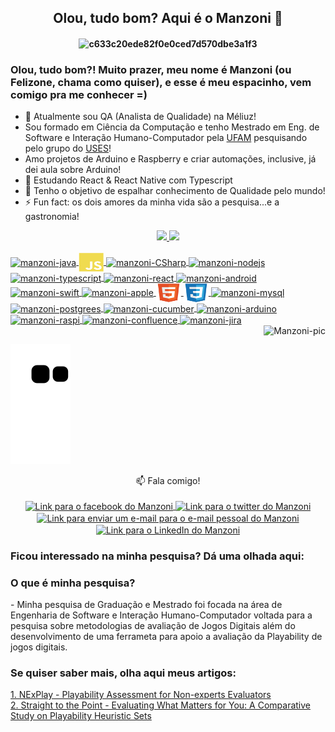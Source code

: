 <h2 align="center"> Olou, tudo bom? Aqui é o Manzoni 👋 </h3>
<h4 align="center">

  ![c633c20ede82f0e0ced7d570dbe3a1f3](https://user-images.githubusercontent.com/70382532/138322189-2db8df52-9dcb-40a0-88a8-c365466bd33d.gif)

</h4>

  ### Olou, tudo bom?! Muito prazer, meu nome é Manzoni (ou Felizone, chama como quiser), e esse é meu espacinho, vem comigo pra me conhecer =)

  - 🔭 Atualmente sou QA (Analista de Qualidade) na Méliuz!
  - Sou formado em Ciência da Computação e tenho Mestrado em Eng. de Software e Interação Humano-Computador pela [UFAM](https://icomp.ufam.edu.br/) pesquisando pelo grupo do [USES](http://uses.icomp.ufam.edu.br/)!
  - Amo projetos de Arduino e Raspberry e criar automações, inclusive, já dei aula sobre Arduino!
  - 🌱 Estudando React & React Native com Typescript
  - 🏹 Tenho o objetivo de espalhar conhecimento de Qualidade pelo mundo!
  - ⚡ Fun fact: os dois amores da minha vida são a pesquisa...e a gastronomia!

<div align="center">
  <a href="https://github.com/FSMLipe">
    <img height="180em" src="https://github-readme-stats.vercel.app/api?username=FSMLipe&show_icons=true&theme=dracula&include_all_commits=true&count_private=true"/>
    <img height="180em" src="https://github-readme-stats.vercel.app/api/top-langs/?username=FSMLipe&layout=compact&langs_count=7&theme=dracula"/>
  </a>
</div>
  
<div style="display: inline_block"><br>
  <a href="https://github.com/FSMLipe">
    <img align="center" alt="manzoni-java" height="30" width="40" src="https://cdn.jsdelivr.net/gh/devicons/devicon/icons/java/java-original.svg" />
    <img align="center" alt="manzoni-JS" height="30" width="40" src="https://raw.githubusercontent.com/devicons/devicon/master/icons/javascript/javascript-plain.svg" />
    <img align="center" alt="manzoni-CSharp" height="30" width="40" src="https://cdn.jsdelivr.net/gh/devicons/devicon/icons/csharp/csharp-line.svg" />
    <img align="center" alt="manzoni-nodejs" height="30" width="40" src="https://cdn.jsdelivr.net/gh/devicons/devicon/icons/nodejs/nodejs-original.svg" />
    <img align="center" alt="manzoni-typescript" height="30" width="40" src="https://cdn.jsdelivr.net/gh/devicons/devicon/icons/typescript/typescript-original.svg" />
    <img align="center" alt="manzoni-react" height="30" width="40" src="https://cdn.jsdelivr.net/gh/devicons/devicon/icons/react/react-original.svg" />
    <img align="center" alt="manzoni-android" height="30" width="40" src="https://cdn.jsdelivr.net/gh/devicons/devicon/icons/android/android-original-wordmark.svg" />
    <img align="center" alt="manzoni-swift" height="30" width="40" src="https://cdn.jsdelivr.net/gh/devicons/devicon/icons/swift/swift-original.svg" />
    <img align="center" alt="manzoni-apple" height="30" width="40" src="https://cdn.jsdelivr.net/gh/devicons/devicon/icons/apple/apple-original.svg" />
    <img align="center" alt="manzoni-HTML" height="30" width="40" src="https://raw.githubusercontent.com/devicons/devicon/master/icons/html5/html5-original.svg" />
    <img align="center" alt="manzoni-CSS" height="30" width="40" src="https://raw.githubusercontent.com/devicons/devicon/master/icons/css3/css3-original.svg" />
    <img align="center" alt="manzoni-mysql" height="30" width="40" src="https://cdn.jsdelivr.net/gh/devicons/devicon/icons/mysql/mysql-original.svg" />
    <img align="center" alt="manzoni-postgrees" height="30" width="40" src="https://cdn.jsdelivr.net/gh/devicons/devicon/icons/postgresql/postgresql-original.svg" />
    <img align="center" alt="manzoni-cucumber" height="30" width="40" src="https://cdn.jsdelivr.net/gh/devicons/devicon/icons/cucumber/cucumber-plain.svg" />
    <img align="center" alt="manzoni-arduino" height="30" width="40" src="https://cdn.jsdelivr.net/gh/devicons/devicon/icons/arduino/arduino-plain.svg" />
    <img align="center" alt="manzoni-raspi" height="30" width="40" src="https://cdn.jsdelivr.net/gh/devicons/devicon/icons/raspberrypi/raspberrypi-original.svg" />
    <img align="center" alt="manzoni-confluence" height="30" width="40" src="https://cdn.jsdelivr.net/gh/devicons/devicon/icons/confluence/confluence-original.svg" />
    <img align="center" alt="manzoni-jira" height="30" width="40" src="https://cdn.jsdelivr.net/gh/devicons/devicon/icons/jira/jira-original.svg" />
  </a>

  <div align="right">
    <a href="https://github.com/FSMLipe">
      <img align="right" alt="Manzoni-pic" height="150" src="https://cdn.discordapp.com/attachments/750835706838122531/920689092088434738/20211215_104926.jpg" data-canonical-src="https://cdn.discordapp.com/attachments/750835706838122531/920689092088434738/20211215_104926.jpg" style="max-width: 100%;">
    </a>
  </div>
</div>

  ##
  
  ![Snake animation](https://github.com/FSMLipe/FSMLipe/blob/output/github-contribution-grid-snake.svg)

  <div align="center">
    📫 Fala comigo!  
    <div style="display: inline_block"><br>
      <a href="https://www.facebook.com/felipe.manzoni.90/">
        <img align="center" alt="Link para o facebook do Manzoni" width="40" height="40" src="https://seeklogo.com/images/F/facebook-icon-logo-C61047A9E7-seeklogo.com.png" />    
      </a>
      <a href="https://twitter.com/FSM_Lipe">
        <img align="center" alt="Link para o twitter do Manzoni" width="40" height="40" src="https://logodownload.org/wp-content/uploads/2014/09/twitter-logo-6.png" />    
      </a>
      <a href="mailto: felipemanzoni3@gmail.com">
        <img align="center" alt="Link para enviar um e-mail para o e-mail pessoal do Manzoni" width="40" height="40" src="https://www.carlosbarbosa.rs.leg.br/imagens/emailicon.png/image" />    
      </a>
      <a href="https://www.linkedin.com/in/felipe-sonntag-manzoni/">
        <img align="center" alt="Link para o LinkedIn do Manzoni" width="40" height="40" src="https://upload.wikimedia.org/wikipedia/commons/thumb/f/f8/LinkedIn_icon_circle.svg/2048px-LinkedIn_icon_circle.svg.png" />    
      </a> 
    </div>
  </div>

  ### Ficou interessado na minha pesquisa? Dá uma olhada aqui:
  <div>
    <h3>O que é minha pesquisa?</h3>
    - Minha pesquisa de Graduação e Mestrado foi focada na área de Engenharia de Software e Interação Humano-Computador voltada para a pesquisa sobre metodologias de avaliação de Jogos Digitais além do desenvolvimento de uma ferrameta para apoio a avaliação da Playability de jogos digitais.
    <h3>Se quiser saber mais, olha aqui meus artigos:</h3>
    <a href="https://www.researchgate.net/publication/324053878_NExPlay_-_Playability_Assessment_for_Non-experts_Evaluators">1. NExPlay - Playability Assessment for Non-experts Evaluators</a><br/>
    <a href="https://www.researchgate.net/publication/341473862_Straight_to_the_Point_-_Evaluating_What_Matters_for_You_A_Comparative_Study_on_Playability_Heuristic_Sets">2. Straight to the Point - Evaluating What Matters for You: A Comparative Study on Playability Heuristic Sets</a>
  </div>
